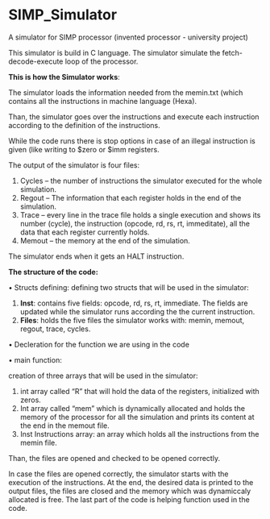 # SIMP_Simulator
A simulator for SIMP processor (invented processor - university project)

This simulator is build in C language. 
The simulator simulate the fetch-decode-execute loop of the processor.

**This is how the Simulator works**:

The simulator loads the information needed from the memin.txt (which contains all the instructions in machine language (Hexa).

Than, the simulator goes over the instructions and execute each instruction according to the definition of the instructions.

While the code runs there is stop options in case of an illegal instruction is given (like writing to $zero or $imm registers.

The output of the simulator is four files:

1. Cycles – the number of instructions the simulator executed for the whole simulation.
2. Regout – The information that each register holds in the end of the simulation.
3. Trace – every line in the trace file holds a single execution and shows its number (cycle), the instruction (opcode, rd, rs, rt, immeditate), all the data that each register currently holds.
4. Memout – the memory at the end of the simulation.
   
The simulator ends when it gets an HALT instruction.

**The structure of the code:**

•	Structs defining: defining two structs that will be used in the simulator:

  1.	**Inst**: contains five fields: opcode, rd, rs, rt, immediate. The fields are updated while the simulator runs according the the current instruction.
  2.	**Files**: holds the five files the simulator works with: memin, memout, regout, trace, cycles.

•	Decleration for the function we are using in the code

•	main function:

creation of three arrays that will be used in the simulator:
  1.	int array called “R” that will hold the data of the registers, initialized with zeros.
  2.	Int array called “mem” which is dynamically allocated and holds the memory of the processor for all the simulation and prints its content at the end in the memout file.
  3.	Inst Instructions array: an array which holds all the instructions from the memin file.

Than, the files are opened and checked to be opened correctly.

In case the files are opened correctly, the simulator starts with the execution of the instructions.
At the end, the desired data is printed to the output files, the files are closed and the memory which was dynamiccaly allocated is free.
The last part of the code is helping function used in the code.  
